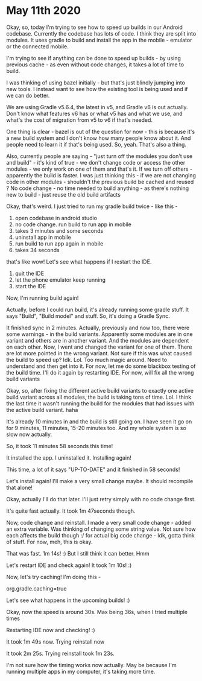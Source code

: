 # May 11th 2020

Okay, so, today I'm trying to see how to speed up
builds in our Android codebase. Currently the
codebase has lots of code. I think they are
split into modules. It uses gradle to build
and install the app in the mobile - emulator
or the connected mobile.

I'm trying to see if anything can be done to
speed up builds - by using previous cache -
as even without code changes, it takes a lot
of time to build.

I was thinking of using bazel initially -
but that's just blindly jumping into
new tools. I instead want to see how
the existing tool is being used and if we
can do better.

We are using Gradle v5.6.4, the latest in v5,
and Gradle v6 is out actually. Don't know what
features v6 has or what v5 has and what we use,
and what's the cost of migration from v5 to v6
if that's needed.

One thing is clear - bazel is out of the question
for now - this is because it's a new build system
and I don't know how many people know about it.
And people need to learn it if that's being used.
So, yeah. That's also a thing.

Also, currently people are saying - "just turn off
the modules you don't use and build" - it's kind of
true - we don't change code or access the other
modules - we only work on one of them and that's it.
If we turn off others - apparently the build is faster.
I was just thinking this - if we are not changing
code in other modules - shouldn't the previous build
be cached and reused ? No code change - no time needed
to build anything - as there's nothing new to build -
just reuse the old build artifacts

Okay, that's weird. I just tried to run my gradle
build twice - like this -

1. open codebase in android studio
2. no code change. run build to run app in mobile
3. takes 3 minutes and some seconds
4. uninstall app in mobile
5. run build to run app again in mobile
6. takes 34 seconds

that's like wow! Let's see what happens if I restart the
IDE.

1. quit the IDE
2. let the phone emulator keep running
3. start the IDE

Now, I'm running build again!

Actually, before I could run build, it's already running
some gradle stuff. It says "Build", "Build model" and stuff.
So, it's doing a Gradle Sync.

It finished sync in 2 minutes. Actually, previously and now
too, there were some warnings - in the build variants.
Apparently some modules are in one variant and others
are in another variant. And the modules are dependent
on each other. Now, I went and changed the variant
for one of them. There are lot more pointed in the
wrong variant. Not sure if this was what caused the
build to speed up? Idk. Lol. Too much magic around.
Need to understand and then get into it. For now,
let me do some blackbox testing of the build time.
I'll do it again by restarting IDE. For now,
will fix all the wrong build variants

Okay, so, after fixing the different active build variants
to exactly one active build variant across all modules,
the build is taking tons of time. Lol. I think the last
time it wasn't running the build for the modules that
had issues with the active build variant. haha

It's already 10 minutes in and the build is still going on.
I have seen it go on for 9 minutes, 11 minutes, 15-20 minutes
too. And my whole system is so slow now actually. 

So, it took 11 minutes 58 seconds this time!

It installed the app. I uninstalled it. Installing again!

This time, a lot of it says "UP-TO-DATE" and it finished in
58 seconds!

Let's install again! I'll make a very small change maybe.
It should recompile that alone!

Okay, actually I'll do that later. I'll just retry simply
with no code change first.

It's quite fast actually. It took 1m 47seconds though.

Now, code change and reinstall. I made a very small
code change - added an extra variable. Was thinking
of changing some string value. Not sure how each
affects the build though :/ for actual big code
change - Idk, gotta think of stuff. For now, meh,
this is okay. 

That was fast. 1m 14s! :) But I still think
it can better. Hmm

Let's restart IDE and check again! It took 1m 10s! :)

Now, let's try caching! I'm doing this -

org.gradle.caching=true

Let's see what happens in the upcoming builds! :)

Okay, now the speed is around 30s. Max being 36s,
when I tried multiple times

Restarting IDE now and checking! :)

It took 1m 49s now. Trying reinstall now

It took 2m 25s. Trying reinstall took 1m 23s.

I'm not sure how the timing works now actually.
May be because I'm running multiple apps in
my computer, it's taking more time.
